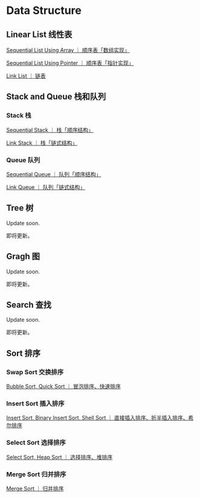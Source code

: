 # Data Structure

## Linear List 线性表

[Sequential List Using Array ｜ 顺序表「数组实现」](SeqList_array.cpp)

[Sequential List Using Pointer ｜ 顺序表「指针实现」](SeqList_pointer.cpp)

[Link List ｜ 链表](LinkList.cpp)

## Stack and Queue 栈和队列

### Stack 栈

[Sequential Stack ｜ 栈「顺序结构」](SeqStack.cpp)

[Link Stack ｜ 栈「链式结构」](LinkStack.cpp)

### Queue 队列

[Sequential Queue ｜ 队列「顺序结构」](SeqQueue.cpp)

[Link Queue ｜ 队列「链式结构」](LinkQueue.cpp)

## Tree 树

Update soon.

即将更新。  

## Gragh 图

Update soon.

即将更新。

## Search 查找

Update soon.

即将更新。  

## Sort 排序

### Swap Sort 交换排序

[Bubble Sort, Quick Sort ｜ 冒泡排序、快速排序](swap_sort.cpp)

### Insert Sort 插入排序

[Insert Sort, Binary Insert Sort, Shell Sort ｜ 直接插入排序、折半插入排序、希尔排序](insert_sort.cpp)    

### Select Sort 选择排序

[Select Sort, Heap Sort ｜ 选择排序、堆排序](select_sort.cpp)

### Merge Sort 归并排序

[Merge Sort ｜ 归并排序](merge_sort.cpp)  
